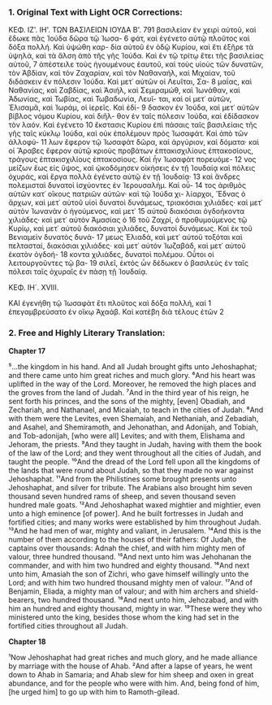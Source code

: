 ### 1. Original Text with Light OCR Corrections:

ΚΕΦ. ΙΖ'. ΙΗ'. ΤΩΝ ΒΑΣΙΛΕΙΩΝ ΙΟΥΔΑ Β'. 791
βασιλείαν ἐν χειρὶ αὐτοῦ, καὶ ἔδωκε πᾶς Ἰούδα δῶρα τῷ Ἰωσα- 6
φάτ, καὶ ἐγένετο αὐτῷ πλοῦτος καὶ δόξα πολλή. Καὶ ὑψώθη καρ-
δία αὐτοῦ ἐν ὁδῷ Κυρίου, καὶ ἔτι ἐξῆρε τὰ ὑψηλά, καὶ τὰ ἄλση
ἀπὸ τῆς γῆς Ἰούδα. Καὶ ἐν τῷ τρίτῳ ἔτει τῆς βασιλείας αὐτοῦ, 7
ἀπέστειλε τοὺς ἡγουμένους ἑαυτοῦ, καὶ τοὺς υἱοὺς τῶν δυνατῶν,
τὸν Ἀβδίαν, καὶ τὸν Ζαχαρίαν, καὶ τὸν Ναθαναήλ, καὶ Μιχαίαν,
τοῦ διδάσκειν ἐν πόλεσιν Ἰούδα. Καὶ μετ᾿ αὐτῶν οἱ Λευῖται, Σα- 8
μαΐας, καὶ Ναθανίας, καὶ Ζαβδίας, καὶ Ἀσιήλ, καὶ Σεμιραμώθ,
καὶ Ἰωνάθαν, καὶ Ἀδωνίας, καὶ Τωβίας, καὶ Τωβαδωνία, Λευῖ-
ται, καὶ οἱ μετ᾿ αὐτῶν, Ἐλισαμᾶ, καὶ Ἰωράμ, οἱ ἱερεῖς. Καὶ ἐδί- 9
δασκον ἐν Ἰούδα, καὶ μετ᾿ αὐτῶν βίβλος νόμου Κυρίου, καὶ διῆλ-
θον ἐν ταῖς πόλεσιν Ἰούδα, καὶ ἐδίδασκον τὸν λαόν. Καὶ ἐγένετο 10
ἔκστασις Κυρίου ἐπὶ πάσαις ταῖς βασιλείαις τῆς γῆς ταῖς κύκλῳ
Ἰούδα, καὶ οὐκ ἐπολέμουν πρὸς Ἰωσαφάτ. Καὶ ἀπὸ τῶν ἀλλοφύ- 11
λων ἔφερον τῷ Ἰωσαφὰτ δῶρα, καὶ ἀργύριον, καὶ δόματα· καὶ οἱ
Ἄραβες ἔφερον αὐτῷ κριοὺς προβάτων ἑπτακισχιλίους ἑπτακοσίους,
τράγους ἑπτακισχιλίους ἑπτακοσίους. Καὶ ἦν Ἰωσαφὰτ πορευόμε- 12
νος μείζων ἕως εἰς ὕψος, καὶ ᾠκοδόμησεν οἰκήσεις ἐν τῇ Ἰουδαίᾳ
καὶ πόλεις ὀχυράς, καὶ ἔργα πολλὰ ἐγένετο αὐτῷ ἐν τῇ Ἰουδαίᾳ· 13
καὶ ἄνδρες πολεμισταὶ δυνατοὶ ἰσχύοντες ἐν Ἱερουσαλήμ. Καὶ οὗ- 14
τος ἀριθμὸς αὐτῶν κατ᾿ οἴκους πατριῶν αὐτῶν· καὶ τῷ Ἰούδα χι-
λίαρχοι, Ἕδνας ὁ ἄρχων, καὶ μετ᾿ αὐτοῦ υἱοὶ δυνατοὶ δυνάμεως,
τριακόσιαι χιλιάδες· καὶ μετ᾿ αὐτὸν Ἰωνανὰν ὁ ἡγούμενος, καὶ μετ᾿ 15
αὐτοῦ διακόσιαι ὀγδοήκοντα χιλιάδες· καὶ μετ᾿ αὐτὸν Ἀμασίας ὁ 16
τοῦ Ζαχρί, ὁ προθυμούμενος τῷ Κυρίῳ, καὶ μετ᾿ αὐτοῦ διακόσιαι
χιλιάδες, δυνατοὶ δυνάμεως. Καὶ ἐκ τοῦ Βενιαμεὶν δυνατὸς δυνά- 17
μεως Ἐλιαδά, καὶ μετ᾿ αὐτοῦ τοξόται καὶ πελτασταί, διακόσιαι
χιλιάδες· καὶ μετ᾿ αὐτὸν Ἰωζαβάδ, καὶ μετ᾿ αὐτοῦ ἑκατὸν ὀγδοή- 18
κοντα χιλιάδες, δυνατοὶ πολέμου. Οὗτοι οἱ λειτουργοῦντες τῷ βα- 19
σιλεῖ, ἐκτὸς ὧν δέδωκεν ὁ βασιλεὺς ἐν ταῖς πόλεσι ταῖς ὀχυραῖς ἐν
πάσῃ τῇ Ἰουδαίᾳ.

ΚΕΦ. ΙΗ´. XVIII.

ΚΑΙ ἐγενήθη τῷ Ἰωσαφὰτ ἔτι πλοῦτος καὶ δόξα πολλή, καὶ 1
ἐπεγαμβρεύσατο ἐν οἴκῳ Ἀχαάβ. Καὶ κατέβη διὰ τέλους ἐτῶν 2

### 2. Free and Highly Literary Translation:

**Chapter 17**

⁵...the kingdom in his hand. And all Judah brought gifts unto Jehoshaphat; and there came unto him great riches and much glory.
⁶And his heart was uplifted in the way of the Lord. Moreover, he removed the high places and the groves from the land of Judah.
⁷And in the third year of his reign, he sent forth his princes, and the sons of the mighty, [even] Obadiah, and Zechariah, and Nathanael, and Micaiah, to teach in the cities of Judah.
⁸And with them were the Levites, even Shemaiah, and Nethaniah, and Zebadiah, and Asahel, and Shemiramoth, and Jehonathan, and Adonijah, and Tobiah, and Tob-adonijah, [who were all] Levites; and with them, Elishama and Jehoram, the priests.
⁹And they taught in Judah, having with them the book of the law of the Lord; and they went throughout all the cities of Judah, and taught the people.
¹⁰And the dread of the Lord fell upon all the kingdoms of the lands that were round about Judah, so that they made no war against Jehoshaphat.
¹¹And from the Philistines some brought presents unto Jehoshaphat, and silver for tribute. The Arabians also brought him seven thousand seven hundred rams of sheep, and seven thousand seven hundred male goats.
¹²And Jehoshaphat waxed mightier and mightier, even unto a high eminence [of power]. And he built fortresses in Judah and fortified cities; and many works were established by him throughout Judah.
¹³And he had men of war, mighty and valiant, in Jerusalem.
¹⁴And this is the number of them according to the houses of their fathers: Of Judah, the captains over thousands: Adnah the chief, and with him mighty men of valour, three hundred thousand.
¹⁵And next unto him was Jehohanan the commander, and with him two hundred and eighty thousand.
¹⁶And next unto him, Amasiah the son of Zichri, who gave himself willingly unto the Lord; and with him two hundred thousand mighty men of valour.
¹⁷And of Benjamin, Eliada, a mighty man of valour; and with him archers and shield-bearers, two hundred thousand.
¹⁸And next unto him, Jehozabad, and with him an hundred and eighty thousand, mighty in war.
¹⁹These were they who ministered unto the king, besides those whom the king had set in the fortified cities throughout all Judah.

**Chapter 18**

¹Now Jehoshaphat had great riches and much glory, and he made alliance by marriage with the house of Ahab.
²And after a lapse of years, he went down to Ahab in Samaria; and Ahab slew for him sheep and oxen in great abundance, and for the people who were with him. And, being fond of him, [he urged him] to go up with him to Ramoth-gilead.